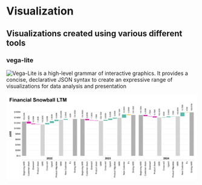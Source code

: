 # Visualization
## Visualizations created using various different tools
### vega-lite
![Vega-Lite](https://vega.github.io/vega-lite/) is a high-level grammar of interactive graphics. It provides a concise, declarative JSON syntax to create an expressive range of visualizations for data analysis and presentation

![Financial Snowball](https://github.com/cras-py/coreyrastello/blob/main/visualization/vega-lite/FinancialWaterfall.png?raw=true)
